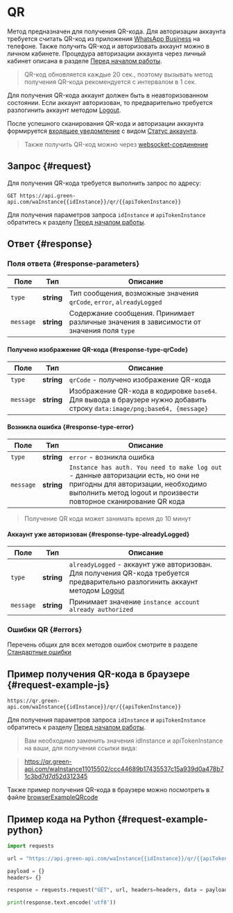 # QR

Метод предназначен для получения QR-кода. 
Для авторизации аккаунта требуется считать QR-код из приложения [WhatsApp Business](https://www.whatsapp.com/business/) на телефоне.
Также получить QR-код и авторизовать аккаунт можно в личном кабинете. Процедура авторизации аккаунта через личный кабинет описана в разделе [Перед началом работы](../../before-start.md#qr).

> QR-код обновляется каждые 20 сек., поэтому вызывать метод получения QR-кода рекомендуется с интервалом в 1 сек.

Для получения QR-кода аккаунт должен быть в неавторизованном состоянии. Если аккаунт авторизован, то предварительно требуется разлогинить аккаунт методом [Logout](Logout.md).

После успешного сканирования QR-кода и авторизации аккаунта формируется [входящее уведомление](../receiving/index.md) с видом [Статус аккаунта](../receiving/notifications-format/StateInstanceChanged.md).

> Также получить QR-код можно через [websocket-соединение](Scanqrcode.md) 

## Запрос {#request}

Для получения QR-кода требуется выполнить запрос по адресу:
```
GET https://api.green-api.com/waInstance{{idInstance}}/qr/{{apiTokenInstance}}
```

Для получения параметров запроса `idInstance` и `apiTokenInstance` обратитесь к разделу [Перед началом работы](../../before-start.md#parameters).


## Ответ {#response}

### Поля ответа {#response-parameters}

Поле | Тип |  Описание
----- | ----- | ----- 
`type` | **string** | Тип сообщения, возможные значения `qrCode`, `error`, `alreadyLogged`
`message` | **string** | Содержание сообщения. Принимает различные значения в зависимости от значения поля `type`


#### Получено изображение QR-кода {#response-type-qrCode}

Поле | Тип |  Описание
----- | ----- | ----- 
`type` | **string** | `qrCode` - получено изображение QR-кода
`message` | **string** | Изображение QR-кода в кодировке `base64`. Для вывода в браузере нужно добавить строку `data:image/png;base64, {message}`


#### Возникла ошибка {#response-type-error}

Поле | Тип |  Описание
----- | ----- | ----- 
`type` | **string** | `error` - возникла ошибка
`message` | **string** | `Instance has auth. You need to make log out` - данные авторизации есть, но они не пригодны для авторизации, необходимо выполнить метод logout и произвести повторное сканирование QR кода

> Получение QR кода может занимать время до 10 минут

#### Аккаунт уже авторизован {#response-type-alreadyLogged}

Поле | Тип |  Описание
----- | ----- | ----- 
`type` | **string** | `alreadyLogged` - аккаунт уже авторизован. Для получения QR-кода требуется предварительно разлогинить аккаунт методом [Logout](Logout.md)
`message` | **string** | Принимает значение `instance account already authorized`


### Ошибки QR {#errors}

Перечень общих для всех методов ошибок смотрите в разделе [Стандартные ошибки](../common-errors.md)

## Пример получения QR-кода в браузере {#request-example-js}

```
https://qr.green-api.com/waInstance{{idInstance}}/qr/{{apiTokenInstance}}
```

Для получения параметров запроса `idInstance` и `apiTokenInstance` обратитесь к разделу [Перед началом работы](../../before-start.md#parameters).

> Вам необходимо заменить значения idInstance и apiTokenInstance на ваши, для получения ссылки вида:

> https://qr.green-api.com/waInstance11015502/ccc44689b17435537c15a939d0a478b71c3bd7d7d52d312345

Также пример получения QR-кода в браузере можно посмотреть в файле [browserExampleQRcode](https://github.com/green-api/whatsapp-api-client/blob/master/examples/browserExampleQRCode.html) 

## Пример кода на Python  {#request-example-python}

```python
import requests

url = "https://api.green-api.com/waInstance{{idInstance}}/qr/{{apiTokenInstance}}"

payload = {}
headers= {}

response = requests.request("GET", url, headers=headers, data = payload)

print(response.text.encode('utf8'))
```
